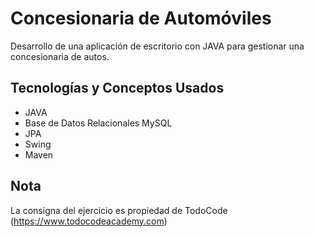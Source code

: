 # Concesionaria de Automóviles
Desarrollo de una aplicación de escritorio con JAVA para gestionar una concesionaria de autos.

## Tecnologías y Conceptos Usados
- JAVA
- Base de Datos Relacionales MySQL
- JPA
- Swing
- Maven

## Nota
La consigna del ejercicio es propiedad de TodoCode (https://www.todocodeacademy.com)
